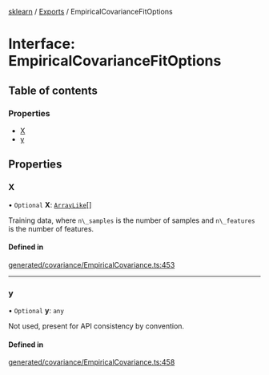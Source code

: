 [sklearn](../readme.md) / [Exports](../modules.md) / EmpiricalCovarianceFitOptions

# Interface: EmpiricalCovarianceFitOptions

## Table of contents

### Properties

- [X](EmpiricalCovarianceFitOptions.md#x)
- [y](EmpiricalCovarianceFitOptions.md#y)

## Properties

### X

• `Optional` **X**: [`ArrayLike`](../modules.md#arraylike)[]

Training data, where `n\_samples` is the number of samples and `n\_features` is the number of features.

#### Defined in

[generated/covariance/EmpiricalCovariance.ts:453](https://github.com/transitive-bullshit/scikit-learn-ts/blob/367336a/packages/sklearn/src/generated/covariance/EmpiricalCovariance.ts#L453)

___

### y

• `Optional` **y**: `any`

Not used, present for API consistency by convention.

#### Defined in

[generated/covariance/EmpiricalCovariance.ts:458](https://github.com/transitive-bullshit/scikit-learn-ts/blob/367336a/packages/sklearn/src/generated/covariance/EmpiricalCovariance.ts#L458)
